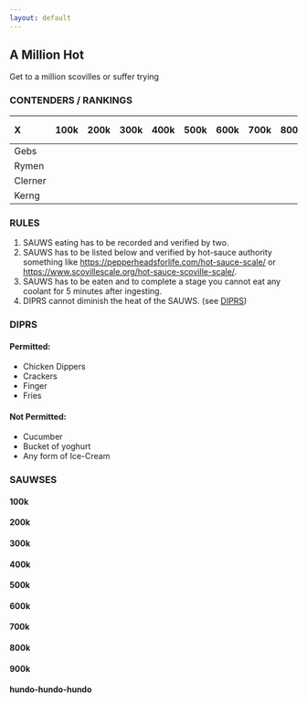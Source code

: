```yaml
---
layout: default
---
```

## A Million Hot

Get to a million scovilles or suffer trying

### CONTENDERS / RANKINGS
| X | 100k  | 200k  | 300k | 400k  | 500k  | 600k  | 700k  | 800k  | 900k  | 1mil baby  |
|:---|:---|:--|:---|:---|:---|:---|:---|:---|:---|:---|
|Gebs|   |   |   |   |   |   |   |   |   |   |
|Rymen|   |   |   |   |   |   |   |   |   |   |
|Clerner|   |   |   |   |   |   |   |   |   |   |
|Kerng|   |   |   |   |   |   |   |   |   |   |

### RULES
1) SAUWS eating has to be recorded and verified by two.
2) SAUWS has to be listed below and verified by hot-sauce authority something like https://pepperheadsforlife.com/hot-sauce-scale/ or https://www.scovillescale.org/hot-sauce-scoville-scale/.
3) SAUWS has to be eaten and to complete a stage you cannot eat any coolant for 5 minutes after ingesting.
4) DIPRS cannot diminish the heat of the SAUWS. (see [DIPRS](#DIPRS))


### DIPRS
#### Permitted:
- Chicken Dippers
- Crackers
- Finger
- Fries

#### Not Permitted:
- Cucumber
- Bucket of yoghurt
- Any form of Ice-Cream

### SAUWSES
#### 100k

#### 200k

#### 300k

#### 400k

#### 500k

#### 600k

#### 700k

#### 800k

#### 900k

#### hundo-hundo-hundo




